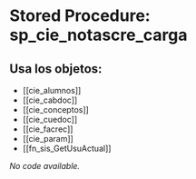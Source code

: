 # Stored Procedure: sp_cie_notascre_carga

## Usa los objetos:
- [[cie_alumnos]]
- [[cie_cabdoc]]
- [[cie_conceptos]]
- [[cie_cuedoc]]
- [[cie_facrec]]
- [[cie_param]]
- [[fn_sis_GetUsuActual]]

*No code available.*
